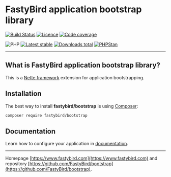 # FastyBird application bootstrap library

[![Build Status](https://badgen.net/github/checks/FastyBird/bootstrap/main?cache=300&style=flast-square)](https://github.com/FastyBird/bootstrap/actions)
[![Licence](https://badgen.net/github/license/FastyBird/bootstrap?cache=300&style=flast-square)](https://github.com/FastyBird/bootstrap/blob/main/LICENSE.md)
[![Code coverage](https://badgen.net/coveralls/c/github/FastyBird/bootstrap?cache=300&style=flast-square)](https://coveralls.io/r/FastyBird/bootstrap)

![PHP](https://badgen.net/packagist/php/FastyBird/bootstrap?cache=300&style=flast-square)
[![Latest stable](https://badgen.net/packagist/v/FastyBird/bootstrap/latest?cache=300&style=flast-square)](https://packagist.org/packages/FastyBird/bootstrap)
[![Downloads total](https://badgen.net/packagist/dt/FastyBird/bootstrap?cache=300&style=flast-square)](https://packagist.org/packages/FastyBird/bootstrap)
[![PHPStan](https://img.shields.io/badge/PHPStan-enabled-brightgreen.svg?style=flat-square)](https://github.com/phpstan/phpstan)

***

## What is FastyBird application bootstrap library?

This is a [Nette framework](https://nette.org) extension for application bootstrapping.

## Installation

The best way to install **fastybird/bootstrap** is using [Composer](http://getcomposer.org/):

```sh
composer require fastybird/bootstrap
```

## Documentation

Learn how to configure your application
in [documentation](https://github.com/FastyBird/bootstrap/blob/main/.docs/en/index.md).

***
Homepage [https://www.fastybird.com](https://www.fastybird.com) and
repository [https://github.com/FastyBird/bootstrap](https://github.com/FastyBird/bootstrap).
